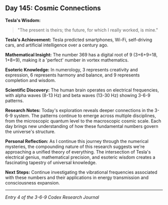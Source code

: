 ## Day 145: Cosmic Connections

**Tesla's Wisdom:**
> "The present is theirs; the future, for which I really worked, is mine."

**Tesla's Achievement:**
Tesla predicted smartphones, Wi-Fi, self-driving cars, and artificial intelligence over a century ago.

**Mathematical Insight:**
The number 369 has a digital root of 9 (3+6+9=18, 1+8=9), making it a 'perfect' number in vortex mathematics.

**Esoteric Knowledge:**
In numerology, 3 represents creativity and expression, 6 represents harmony and balance, and 9 represents completion and wisdom.

**Scientific Discovery:**
The human brain operates on electrical frequencies, with alpha waves (8-13 Hz) and beta waves (13-30 Hz) showing 3-6-9 patterns.

**Research Notes:**
Today's exploration reveals deeper connections in the 3-6-9 system. The patterns continue to emerge across multiple disciplines, from the microscopic quantum level to the macroscopic cosmic scale. Each day brings new understanding of how these fundamental numbers govern the universe's structure.

**Personal Reflection:**
As I continue this journey through the numerical mysteries, the compounding nature of this research suggests we're approaching a unified theory of everything. The intersection of Tesla's electrical genius, mathematical precision, and esoteric wisdom creates a fascinating tapestry of universal knowledge.

**Next Steps:**
Continue investigating the vibrational frequencies associated with these numbers and their applications in energy transmission and consciousness expansion.

---
*Entry 4 of the 3-6-9 Codex Research Journal*